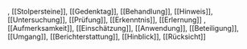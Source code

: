 , [[Stolpersteine]], [[Gedenktag]], [[Behandlung]], [[Hinweis]], [[Untersuchung]], [[Prüfung]], [[Erkenntnis]], [[Erlernung]]
, [[Aufmerksamkeit]], [[Einschätzung]], [[Anwendung]], [[Beteiligung]], [[Umgang]], [[Berichterstattung]], [[Hinblick]], [[Rücksicht]]